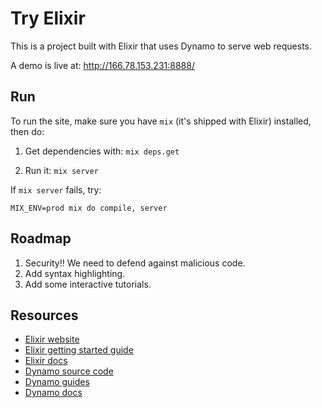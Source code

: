 # Try Elixir

This is a project built with Elixir that uses Dynamo to serve web requests.

A demo is live at: http://166.78.153.231:8888/

## Run

To run the site, make sure you have `mix` (it's shipped with Elixir) installed, then do:

1. Get dependencies with: `mix deps.get`

2. Run it: `mix server`

If `mix server` fails, try:

    MIX_ENV=prod mix do compile, server

## Roadmap

1. Security!! We need to defend against malicious code.
2. Add syntax highlighting.
3. Add some interactive tutorials.

## Resources

* [Elixir website](http://elixir-lang.org/)
* [Elixir getting started guide](http://elixir-lang.org/getting_started/1.html)
* [Elixir docs](http://elixir-lang.org/docs)
* [Dynamo source code](https://github.com/elixir-lang/dynamo)
* [Dynamo guides](https://github.com/elixir-lang/dynamo#learn-more)
* [Dynamo docs](http://elixir-lang.org/docs/dynamo)
